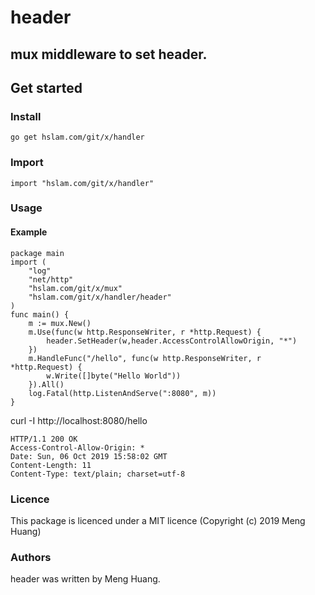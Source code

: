 # header
## mux middleware to set header.


## Get started

### Install
```
go get hslam.com/git/x/handler
```
### Import
```
import "hslam.com/git/x/handler"
```
### Usage
#### Example
```
package main
import (
	"log"
	"net/http"
	"hslam.com/git/x/mux"
	"hslam.com/git/x/handler/header"
)
func main() {
	m := mux.New()
	m.Use(func(w http.ResponseWriter, r *http.Request) {
		header.SetHeader(w,header.AccessControlAllowOrigin, "*")
	})
	m.HandleFunc("/hello", func(w http.ResponseWriter, r *http.Request) {
		w.Write([]byte("Hello World"))
	}).All()
	log.Fatal(http.ListenAndServe(":8080", m))
}
```
curl -I http://localhost:8080/hello
```
HTTP/1.1 200 OK
Access-Control-Allow-Origin: *
Date: Sun, 06 Oct 2019 15:58:02 GMT
Content-Length: 11
Content-Type: text/plain; charset=utf-8
```

### Licence
This package is licenced under a MIT licence (Copyright (c) 2019 Meng Huang)


### Authors
header was written by Meng Huang.



